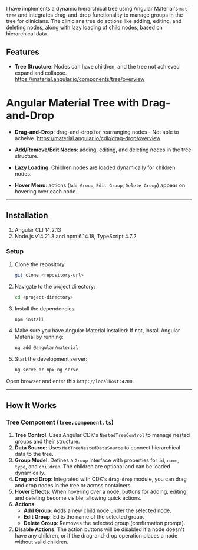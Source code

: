 


I have implements a dynamic hierarchical tree using Angular Material's `mat-tree` and integrates drag-and-drop functionality to manage groups in the tree for clinicians. The clinicians tree do actions like adding, editing, and deleting nodes, along with lazy loading of child nodes, based on hierarchical data.

## Features

- **Tree Structure**: Nodes can have children, and the tree not achieved expand and collapse.
https://material.angular.io/components/tree/overview


# Angular Material Tree with Drag-and-Drop
- **Drag-and-Drop**: drag-and-drop for rearranging nodes  - Not able to acheive.
https://material.angular.io/cdk/drag-drop/overview

- **Add/Remove/Edit Nodes**: adding, editing, and deleting nodes in the tree structure.
- **Lazy Loading**: Children nodes are loaded dynamically for children nodes.
- **Hover Menu**: actions (`Add Group`, `Edit Group`, `Delete Group`) appear on hovering over each node.
---

## Installation
1. Angular CLI 14.2.13
2. Node.js v14.21.3 and npm 6.14.18, TypeScript 4.7.2

### Setup

1. Clone the repository:
   ```bash
   git clone <repository-url>
   ```

2. Navigate to the project directory:
   ```bash
   cd <project-directory>
   ```

3. Install the dependencies:
   ```bash
   npm install
   ```

4. Make sure you have Angular Material installed:
   If not, install Angular Material by running:
   ```bash
   ng add @angular/material
   ```

5. Start the development server:
   ```bash
   ng serve or npx ng serve
   ```

  Open browser and enter this `http://localhost:4200`.

---

## How It Works

### Tree Component (`tree.component.ts`)

1. **Tree Control**: Uses Angular CDK's `NestedTreeControl` to manage nested groups and their structure.
2. **Data Source**: Uses `MatTreeNestedDataSource` to connect hierarchical data to the tree.
3. **Group Model**: Defines a `Group` interface with properties for `id`, `name`, `type`, and `children`. The children are optional and can be loaded dynamically.
4. **Drag and Drop**: Integrated with CDK's `drag-drop` module, you can drag and drop nodes in the tree or across containers.
5. **Hover Effects**: When hovering over a node, buttons for adding, editing, and deleting become visible, allowing quick actions.
6. **Actions**: 
   - **Add Group**: Adds a new child node under the selected node.
   - **Edit Group**: Edits the name of the selected group.
   - **Delete Group**: Removes the selected group (confirmation prompt).
7. **Disable Actions**: The action buttons will be disabled if a node doesn't have any children, or if the drag-and-drop operation places a node without valid children.
